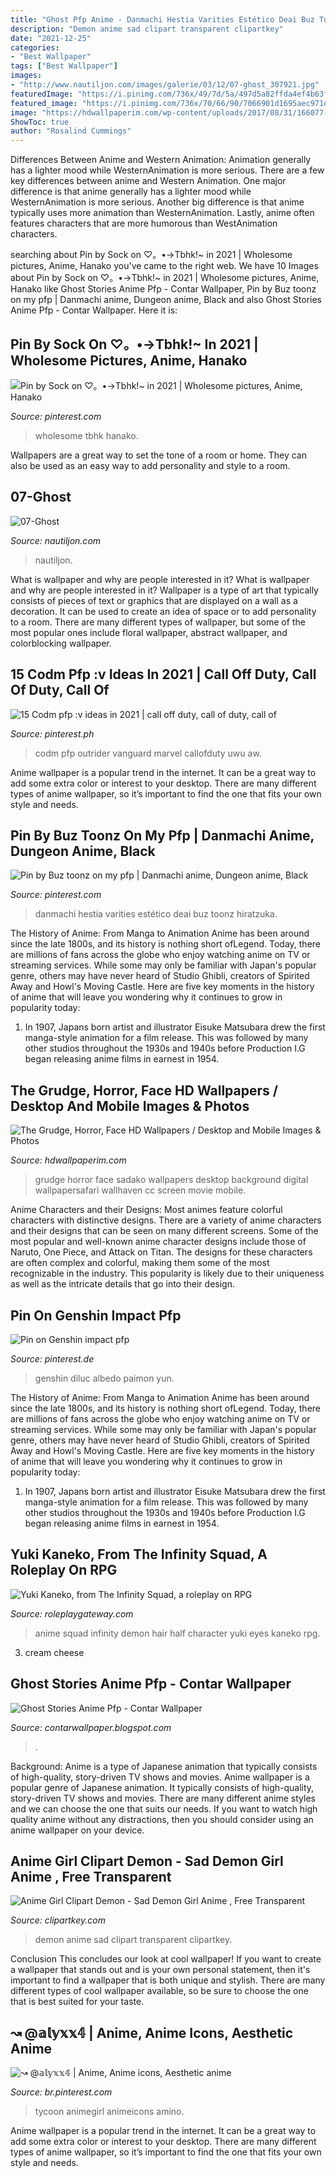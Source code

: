 ```yaml
---
title: "Ghost Pfp Anime - Danmachi Hestia Varities Estético Deai Buz Toonz Hiratzuka"
description: "Demon anime sad clipart transparent clipartkey"
date: "2021-12-25"
categories:
- "Best Wallpaper"
tags: ["Best Wallpaper"]
images:
- "http://www.nautiljon.com/images/galerie/03/12/07-ghost_307921.jpg"
featuredImage: "https://i.pinimg.com/736x/49/7d/5a/497d5a82ffda4ef4b63f674031db094a.jpg"
featured_image: "https://i.pinimg.com/736x/70/66/90/7066901d1695aec971db1e072f09b1c9.jpg"
image: "https://hdwallpaperim.com/wp-content/uploads/2017/08/31/166077-The_Grudge-horror-face.jpg"
ShowToc: true
author: "Rosalind Cummings"
---
```



Differences Between Anime and Western Animation: Animation generally has a lighter mood while WesternAnimation is more serious.
There are a few key differences between anime and Western Animation. One major difference is that anime generally has a lighter mood while WesternAnimation is more serious. Another big difference is that anime typically uses more animation than WesternAnimation. Lastly, anime often features characters that are more humorous than WestAnimation characters.

	

		
searching about Pin by Sock on ♡︎。•→Tbhk!~ in 2021 | Wholesome pictures, Anime, Hanako you've came to the right web. We have 10 Images about Pin by Sock on ♡︎。•→Tbhk!~ in 2021 | Wholesome pictures, Anime, Hanako like Ghost Stories Anime Pfp - Contar Wallpaper, Pin by Buz toonz on my pfp | Danmachi anime, Dungeon anime, Black and also Ghost Stories Anime Pfp - Contar Wallpaper. Here it is:
		
    
## Pin By Sock On ♡︎。•→Tbhk!~ In 2021 | Wholesome Pictures, Anime, Hanako

<img loading=lazy src="https://i.pinimg.com/736x/6c/2e/eb/6c2eebd05e836e0ff2cca3924f0178ec.jpg" onerror="this.onerror=null;this.src='https://tse4.mm.bing.net/th?id=OIP.9IZyzZYtAQdzSOLn0_UJ1wHaH3&amp;pid=15.1';" alt="Pin by Sock on ♡︎。•→Tbhk!~ in 2021 | Wholesome pictures, Anime, Hanako">

_Source: pinterest.com_

>wholesome tbhk hanako. 

	

Wallpapers are a great way to set the tone of a room or home. They can also be used as an easy way to add personality and style to a room.

    
## 07-Ghost

<img loading=lazy src="http://www.nautiljon.com/images/galerie/03/12/07-ghost_307921.jpg" onerror="this.onerror=null;this.src='https://tse4.mm.bing.net/th?id=OIP.wkmjpqz_UZWAHVsAJi3umwHaIO&amp;pid=15.1';" alt="07-Ghost">

_Source: nautiljon.com_

>nautiljon. 

	

What is wallpaper and why are people interested in it?
What is wallpaper and why are people interested in it?
Wallpaper is a type of art that typically consists of pieces of text or graphics that are displayed on a wall as a decoration. It can be used to create an idea of space or to add personality to a room. There are many different types of wallpaper, but some of the most popular ones include floral wallpaper, abstract wallpaper, and colorblocking wallpaper.

    
## 15 Codm Pfp :v Ideas In 2021 | Call Off Duty, Call Of Duty, Call Of

<img loading=lazy src="https://i.pinimg.com/474x/0c/c7/d6/0cc7d6d8afa864d84400386b02fd3685.jpg" onerror="this.onerror=null;this.src='https://tse2.mm.bing.net/th?id=OIP.QwKu0vdLw6dWDBpl5Xz62QAAAA&amp;pid=15.1';" alt="15 Codm pfp :v ideas in 2021 | call off duty, call of duty, call of">

_Source: pinterest.ph_

>codm pfp outrider vanguard marvel callofduty uwu aw. 

	

Anime wallpaper is a popular trend in the internet. It can be a great way to add some extra color or interest to your desktop. There are many different types of anime wallpaper, so it’s important to find the one that fits your own style and needs.

    
## Pin By Buz Toonz On My Pfp | Danmachi Anime, Dungeon Anime, Black

<img loading=lazy src="https://i.pinimg.com/736x/26/9b/f4/269bf4a1e3e9ca8d6adc2c531f9e00ba.jpg" onerror="this.onerror=null;this.src='https://tse4.mm.bing.net/th?id=OIP.norZkLiK0iw10NrZZOC3vAHaEK&amp;pid=15.1';" alt="Pin by Buz toonz on my pfp | Danmachi anime, Dungeon anime, Black">

_Source: pinterest.com_

>danmachi hestia varities estético deai buz toonz hiratzuka. 

	

The History of Anime: From Manga to Animation
Anime has been around since the late 1800s, and its history is nothing short ofLegend. Today, there are millions of fans across the globe who enjoy watching anime on TV or streaming services. While some may only be familiar with Japan's popular genre, others may have never heard of Studio Ghibli, creators of Spirited Away and Howl's Moving Castle. Here are five key moments in the history of anime that will leave you wondering why it continues to grow in popularity today:
1) In 1907, Japans born artist and illustrator Eisuke Matsubara drew the first manga-style animation for a film release. This was followed by many other studios throughout the 1930s and 1940s before Production I.G began releasing anime films in earnest in 1954.

    
## The Grudge, Horror, Face HD Wallpapers / Desktop And Mobile Images &amp; Photos

<img loading=lazy src="https://hdwallpaperim.com/wp-content/uploads/2017/08/31/166077-The_Grudge-horror-face.jpg" onerror="this.onerror=null;this.src='https://tse3.mm.bing.net/th?id=OIP.r0Mj-6iTR82REgEMdTkFLQHaEK&amp;pid=15.1';" alt="The Grudge, Horror, Face HD Wallpapers / Desktop and Mobile Images &amp; Photos">

_Source: hdwallpaperim.com_

>grudge horror face sadako wallpapers desktop background digital wallpapersafari wallhaven cc screen movie mobile. 

	

Anime Characters and their Designs: Most animes feature colorful characters with distinctive designs.
There are a variety of anime characters and their designs that can be seen on many different screens. Some of the most popular and well-known anime character designs include those of Naruto, One Piece, and Attack on Titan. The designs for these characters are often complex and colorful, making them some of the most recognizable in the industry. This popularity is likely due to their uniqueness as well as the intricate details that go into their design.

    
## Pin On Genshin Impact Pfp

<img loading=lazy src="https://i.pinimg.com/736x/70/66/90/7066901d1695aec971db1e072f09b1c9.jpg" onerror="this.onerror=null;this.src='https://tse4.mm.bing.net/th?id=OIP.0J6P4ZYNPd5pEJKGFJRMpwHaHa&amp;pid=15.1';" alt="Pin on Genshin impact pfp">

_Source: pinterest.de_

>genshin diluc albedo paimon yun. 

	

The History of Anime: From Manga to Animation
Anime has been around since the late 1800s, and its history is nothing short ofLegend. Today, there are millions of fans across the globe who enjoy watching anime on TV or streaming services. While some may only be familiar with Japan's popular genre, others may have never heard of Studio Ghibli, creators of Spirited Away and Howl's Moving Castle. Here are five key moments in the history of anime that will leave you wondering why it continues to grow in popularity today:
1) In 1907, Japans born artist and illustrator Eisuke Matsubara drew the first manga-style animation for a film release. This was followed by many other studios throughout the 1930s and 1940s before Production I.G began releasing anime films in earnest in 1954.

    
## Yuki Kaneko, From The Infinity Squad, A Roleplay On RPG

<img loading=lazy src="http://images5.fanpop.com/image/photos/27000000/Demon-Girl-anime-girls-27018307-397-600.jpg" onerror="this.onerror=null;this.src='https://tse4.mm.bing.net/th?id=OIP.WBNvKwd7BRHOArZSHZPuogHaLM&amp;pid=15.1';" alt="Yuki Kaneko, from The Infinity Squad, a roleplay on RPG">

_Source: roleplaygateway.com_

>anime squad infinity demon hair half character yuki eyes kaneko rpg. 

	

3. cream cheese 

    
## Ghost Stories Anime Pfp - Contar Wallpaper

<img loading=lazy src="https://i.ytimg.com/vi/Xf_ipmjodKg/maxresdefault.jpg" onerror="this.onerror=null;this.src='https://tse2.mm.bing.net/th?id=OIP.uOmZ6MtL0v4u_zXdkuWgUQHaEK&amp;pid=15.1';" alt="Ghost Stories Anime Pfp - Contar Wallpaper">

_Source: contarwallpaper.blogspot.com_

>. 

	

Background: Anime is a type of Japanese animation that typically consists of high-quality, story-driven TV shows and movies.
Anime wallpaper is a popular genre of Japanese animation. It typically consists of high-quality, story-driven TV shows and movies. There are many different anime styles and we can choose the one that suits our needs. If you want to watch high quality anime without any distractions, then you should consider using an anime wallpaper on your device.

    
## Anime Girl Clipart Demon - Sad Demon Girl Anime , Free Transparent

<img loading=lazy src="https://www.clipartkey.com/mpngs/m/53-536791_anime-girl-clipart-demon-sad-demon-girl-anime.png" onerror="this.onerror=null;this.src='https://tse4.mm.bing.net/th?id=OIP.Z9A6vKycgODPkwf4SrDi8wHaGT&amp;pid=15.1';" alt="Anime Girl Clipart Demon - Sad Demon Girl Anime , Free Transparent">

_Source: clipartkey.com_

>demon anime sad clipart transparent clipartkey. 

	

Conclusion
This concludes our look at cool wallpaper! If you want to create a wallpaper that stands out and is your own personal statement, then it's important to find a wallpaper that is both unique and stylish. There are many different types of cool wallpaper available, so be sure to choose the one that is best suited for your taste.

    
## ↝ @𝕒𝕝𝕪𝕩𝕩𝟜 | Anime, Anime Icons, Aesthetic Anime

<img loading=lazy src="https://i.pinimg.com/736x/49/7d/5a/497d5a82ffda4ef4b63f674031db094a.jpg" onerror="this.onerror=null;this.src='https://tse4.mm.bing.net/th?id=OIP.uw1mU4qV67Q1QTYOLpUkjAHaHY&amp;pid=15.1';" alt="↝ @𝕒𝕝𝕪𝕩𝕩𝟜 | Anime, Anime icons, Aesthetic anime">

_Source: br.pinterest.com_

>tycoon animegirl animeicons amino. 

	

Anime wallpaper is a popular trend in the internet. It can be a great way to add some extra color or interest to your desktop. There are many different types of anime wallpaper, so it’s important to find the one that fits your own style and needs.

